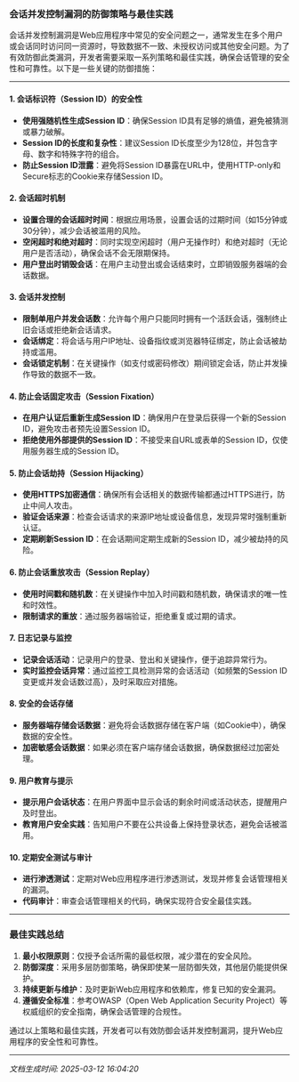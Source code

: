 ### 会话并发控制漏洞的防御策略与最佳实践

会话并发控制漏洞是Web应用程序中常见的安全问题之一，通常发生在多个用户或会话同时访问同一资源时，导致数据不一致、未授权访问或其他安全问题。为了有效防御此类漏洞，开发者需要采取一系列策略和最佳实践，确保会话管理的安全性和可靠性。以下是一些关键的防御措施：

---

#### 1. **会话标识符（Session ID）的安全性**
   - **使用强随机性生成Session ID**：确保Session ID具有足够的熵值，避免被猜测或暴力破解。
   - **Session ID的长度和复杂性**：建议Session ID长度至少为128位，并包含字母、数字和特殊字符的组合。
   - **防止Session ID泄露**：避免将Session ID暴露在URL中，使用HTTP-only和Secure标志的Cookie来存储Session ID。

#### 2. **会话超时机制**
   - **设置合理的会话超时时间**：根据应用场景，设置会话的过期时间（如15分钟或30分钟），减少会话被滥用的风险。
   - **空闲超时和绝对超时**：同时实现空闲超时（用户无操作时）和绝对超时（无论用户是否活动），确保会话不会无限期保持。
   - **用户登出时销毁会话**：在用户主动登出或会话结束时，立即销毁服务器端的会话数据。

#### 3. **会话并发控制**
   - **限制单用户并发会话数**：允许每个用户只能同时拥有一个活跃会话，强制终止旧会话或拒绝新会话请求。
   - **会话绑定**：将会话与用户IP地址、设备指纹或浏览器特征绑定，防止会话被劫持或滥用。
   - **会话锁定机制**：在关键操作（如支付或密码修改）期间锁定会话，防止并发操作导致的数据不一致。

#### 4. **防止会话固定攻击（Session Fixation）**
   - **在用户认证后重新生成Session ID**：确保用户在登录后获得一个新的Session ID，避免攻击者预先设置Session ID。
   - **拒绝使用外部提供的Session ID**：不接受来自URL或表单的Session ID，仅使用服务器生成的Session ID。

#### 5. **防止会话劫持（Session Hijacking）**
   - **使用HTTPS加密通信**：确保所有会话相关的数据传输都通过HTTPS进行，防止中间人攻击。
   - **验证会话来源**：检查会话请求的来源IP地址或设备信息，发现异常时强制重新认证。
   - **定期刷新Session ID**：在会话期间定期生成新的Session ID，减少被劫持的风险。

#### 6. **防止会话重放攻击（Session Replay）**
   - **使用时间戳和随机数**：在关键操作中加入时间戳和随机数，确保请求的唯一性和时效性。
   - **限制请求的重放**：通过服务器端验证，拒绝重复或过期的请求。

#### 7. **日志记录与监控**
   - **记录会话活动**：记录用户的登录、登出和关键操作，便于追踪异常行为。
   - **实时监控会话异常**：通过监控工具检测异常的会话活动（如频繁的Session ID变更或并发会话数过高），及时采取应对措施。

#### 8. **安全的会话存储**
   - **服务器端存储会话数据**：避免将会话数据存储在客户端（如Cookie中），确保数据的安全性。
   - **加密敏感会话数据**：如果必须在客户端存储会话数据，确保数据经过加密处理。

#### 9. **用户教育与提示**
   - **提示用户会话状态**：在用户界面中显示会话的剩余时间或活动状态，提醒用户及时登出。
   - **教育用户安全实践**：告知用户不要在公共设备上保持登录状态，避免会话被滥用。

#### 10. **定期安全测试与审计**
   - **进行渗透测试**：定期对Web应用程序进行渗透测试，发现并修复会话管理相关的漏洞。
   - **代码审计**：审查会话管理相关的代码，确保实现符合安全最佳实践。

---

### 最佳实践总结
1. **最小权限原则**：仅授予会话所需的最低权限，减少潜在的安全风险。
2. **防御深度**：采用多层防御策略，确保即使某一层防御失效，其他层仍能提供保护。
3. **持续更新与维护**：及时更新Web应用程序和依赖库，修复已知的安全漏洞。
4. **遵循安全标准**：参考OWASP（Open Web Application Security Project）等权威组织的安全指南，确保会话管理的合规性。

通过以上策略和最佳实践，开发者可以有效防御会话并发控制漏洞，提升Web应用程序的安全性和可靠性。

---

*文档生成时间: 2025-03-12 16:04:20*



















